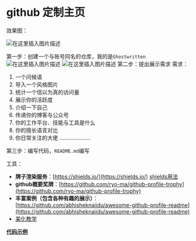 # github 定制主页

效果图：

![在这里插入图片描述](https://img-blog.csdnimg.cn/32369c1fbcf94476b002d9c88eebb61f.png?x-oss-process=image/watermark,type_ZHJvaWRzYW5zZmFsbGJhY2s,shadow_50,text_Q1NETiBAZ2hvc3R3cml0dGVu,size_20,color_FFFFFF,t_70,g_se,x_16)

第一步：创建一个与账号同名的仓库，我的是`Ghostwritten`
![在这里插入图片描述](https://img-blog.csdnimg.cn/248c2c3d761f451bbda76d96e57dbc08.png)
![在这里插入图片描述](https://img-blog.csdnimg.cn/91bd2f9c04c1496cab08d6263cdfcba7.png?x-oss-process=image/watermark,type_ZHJvaWRzYW5zZmFsbGJhY2s,shadow_50,text_Q1NETiBAZ2hvc3R3cml0dGVu,size_20,color_FFFFFF,t_70,g_se,x_16)
第二步：提出展示需求
需求：

 1. 一个问候语
 2. 导入一个风格图片
 3. 统计一个信以为真的访问量
 4. 展示你的活跃度
 5. 介绍一下自己
 6. 传递你的博客与公众号
 7. 你的工作平台、技能与工具是什么
 8. 你的擅长语言对比
 9. 你日常关注的大佬
 .................... 

第三步：编写代码，`README.md`编写

工具：

 - **牌子渲染服务**：[https://shields.io/](https://shields.io/)
 [shields用法](https://sspai.com/post/59593)
 - **github概要奖牌**：[https://github.com/ryo-ma/github-profile-trophy](https://github.com/ryo-ma/github-profile-trophy)
 - **丰富案例（包含各种有趣的展示）**：[https://github.com/abhisheknaiidu/awesome-github-profile-readme](https://github.com/abhisheknaiidu/awesome-github-profile-readme)
 - [美化教学](https://aboutmonica.com/writing/)

[**代码示例**](https://github.com/Ghostwritten/Ghostwritten/blob/main/README.md)


